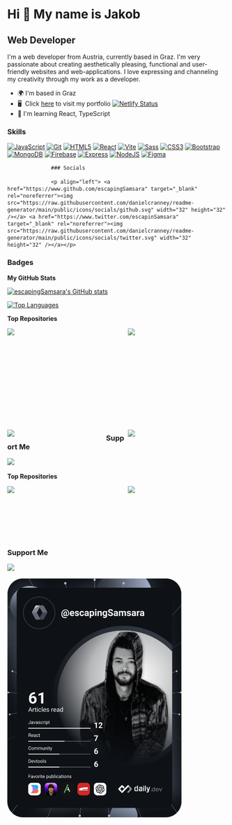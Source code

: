 Hi 👋 My name is Jakob
======================

Web Developer
-------------

I'm a web developer from Austria, currently based in Graz. I'm very passionate about creating aesthetically pleasing, functional and user-friendly websites and web-applications. I love expressing and channeling my creativity through my work as a developer.

*   🌍  I'm based in Graz
*   🖥️  Click [here](https://jakobpusterhofer-dev.netlify.app/) to visit my portfolio [![Netlify Status](https://api.netlify.com/api/v1/badges/2d261955-4478-40bb-b5bf-3d6601d86a88/deploy-status)](https://app.netlify.com/sites/jakobpusterhofer-dev/deploys)
*   🧠  I'm learning React, TypeScript

### Skills 
<p align="left">
<a href="https://developer.mozilla.org/en-US/docs/Web/JavaScript" target="_blank" rel="noreferrer"><img src="https://raw.githubusercontent.com/danielcranney/readme-generator/main/public/icons/skills/javascript-colored.svg" width="36" height="36" alt="JavaScript" /></a>
<a href="https://git-scm.com/" target="_blank" rel="noreferrer"><img src="https://raw.githubusercontent.com/danielcranney/readme-generator/main/public/icons/skills/git-colored.svg" width="36" height="36" alt="Git" /></a>
<a href="https://developer.mozilla.org/en-US/docs/Glossary/HTML5" target="_blank" rel="noreferrer"><img src="https://raw.githubusercontent.com/danielcranney/readme-generator/main/public/icons/skills/html5-colored.svg" width="36" height="36" alt="HTML5" /></a>
<a href="https://reactjs.org/" target="_blank" rel="noreferrer"><img src="https://raw.githubusercontent.com/danielcranney/readme-generator/main/public/icons/skills/react-colored.svg" width="36" height="36" alt="React" /></a>
<a href="https://vitejs.dev/" target="_blank" rel="noreferrer"><img src="https://raw.githubusercontent.com/danielcranney/readme-generator/main/public/icons/skills/vite-colored.svg" width="36" height="36" alt="Vite" /></a>
<a href="https://sass-lang.com/" target="_blank" rel="noreferrer"><img src="https://raw.githubusercontent.com/danielcranney/readme-generator/main/public/icons/skills/sass-colored.svg" width="36" height="36" alt="Sass" /></a>
<a href="https://www.w3.org/TR/CSS/#css" target="_blank" rel="noreferrer"><img src="https://raw.githubusercontent.com/danielcranney/readme-generator/main/public/icons/skills/css3-colored.svg" width="36" height="36" alt="CSS3" /></a>
<a href="https://getbootstrap.com/" target="_blank" rel="noreferrer"><img src="https://raw.githubusercontent.com/danielcranney/readme-generator/main/public/icons/skills/bootstrap-colored.svg" width="36" height="36" alt="Bootstrap" /></a>
<a href="https://www.mongodb.com/" target="_blank" rel="noreferrer"><img src="https://raw.githubusercontent.com/danielcranney/readme-generator/main/public/icons/skills/mongodb-colored.svg" width="36" height="36" alt="MongoDB" /></a>
<a href="https://firebase.google.com/" target="_blank" rel="noreferrer"><img src="https://raw.githubusercontent.com/danielcranney/readme-generator/main/public/icons/skills/firebase-colored.svg" width="36" height="36" alt="Firebase" /></a>
<a href="https://expressjs.com/" target="_blank" rel="noreferrer"><img src="https://raw.githubusercontent.com/danielcranney/readme-generator/main/public/icons/skills/express-colored.svg" width="36" height="36" alt="Express" /></a>
<a href="https://nodejs.org/en/" target="_blank" rel="noreferrer"><img src="https://raw.githubusercontent.com/danielcranney/readme-generator/main/public/icons/skills/nodejs-colored.svg" width="36" height="36" alt="NodeJS" /></a>
<a href="https://www.figma.com/" target="_blank" rel="noreferrer"><img src="https://raw.githubusercontent.com/danielcranney/readme-generator/main/public/icons/skills/figma-colored.svg" width="36" height="36" alt="Figma" /></a>
</p>
                    

                  ### Socials
                  
                  <p align="left"> <a href="https://www.github.com/escapingSamsara" target="_blank" rel="noreferrer"><img src="https://raw.githubusercontent.com/danielcranney/readme-generator/main/public/icons/socials/github.svg" width="32" height="32" /></a> <a href="https://www.twitter.com/escapinSamsara" target="_blank" rel="noreferrer"><img src="https://raw.githubusercontent.com/danielcranney/readme-generator/main/public/icons/socials/twitter.svg" width="32" height="32" /></a></p>

### Badges

<b>My GitHub Stats</b>

<a href="http://www.github.com/escapingSamsara"><img src="https://github-readme-stats.vercel.app/api?username=escapingSamsara&show_icons=true&hide=prs,issues,&count_private=true&title_color=0891b2&text_color=ffffff&icon_color=0891b2&bg_color=1c1917&hide_border=true&show_icons=true" alt="escapingSamsara's GitHub stats" /></a>

<a href="https://github.com/escapingSamsara" align="left"><img src="https://github-readme-stats.vercel.app/api/top-langs/?username=escapingSamsara&langs_count=10&title_color=0891b2&text_color=ffffff&icon_color=0891b2&bg_color=1c1917&hide_border=true&locale=en&custom_title=Top%20%Languages" alt="Top Languages" /></a>

<b>Top Repositories</b>

<div width="100%" align="center"><a href="https://github.com/escapingSamsara/jakobpusterhofer.dev" align="left"><img align="left" width="45%" src="https://github-readme-stats.vercel.app/api/pin/?username=escapingSamsara&repo=jakobpusterhofer.dev&title_color=0891b2&text_color=ffffff&icon_color=0891b2&bg_color=1c1917&hide_border=true&locale=en" /></a><a href="https://github.com/escapingSamsara/lor3mPixum" align="right"><img align="right" width="45%" src="https://github-readme-stats.vercel.app/api/pin/?username=escapingSamsara&repo=lor3mPixum&title_color=0891b2&text_color=ffffff&icon_color=0891b2&bg_color=1c1917&hide_border=true&locale=en" /></a></div><br /><br /><br /><br /><br /><br /><br />

<br /><br /><br /><br /><br />

<div width="100%" align="center"><a href="https://github.com/escapingSamsara/TodoList_Widget" align="left"><img align="left" width="45%" src="https://github-readme-stats.vercel.app/api/pin/?username=escapingSamsara&repo=TodoList_Widget&title_color=0891b2&text_color=ffffff&icon_color=0891b2&bg_color=1c1917&hide_border=true&locale=en" /></a><a href="https://github.com/escapingSamsara/WeatherApp_Widget" align="right"><img align="right" width="45%" src="https://github-readme-stats.vercel.app/api/pin/?username=escapingSamsara&repo=WeatherApp_Widget&title_color=0891b2&text_color=ffffff&icon_color=0891b2&bg_color=1c1917&hide_border=true&locale=en" /></a></div>

### Support Me
<a href="https://www.buymeacoffee.com/escapingSamsara"><img src="https://cdn.buymeacoffee.com/buttons/v2/default-yellow.png" width="200" /></a> 
 
 
 
 

<b>Top Repositories</b>
<div width="100%" align="center"><a href="https://github.com/escapingSamsara/WeatherApp_Widget" align="left"><img align="left" width="45%" src="https://github-readme-stats.vercel.app/api/pin/?username=escapingSamsara&repo=WeatherApp_Widget&title_color=0891b2&text_color=ffffff&icon_color=0891b2&bg_color=181824&hide_border=true&locale=en" /></a><a href="https://github.com/escapingSamsara/TodoList_Widget" align="right"><img align="right" width="45%" src="https://github-readme-stats.vercel.app/api/pin/?username=escapingSamsara&repo=TodoList_Widget&title_color=0891b2&text_color=ffffff&icon_color=0891b2&bg_color=181824&hide_border=true&locale=en" /></a></div><br /><br /><br /><br /><br /><br /><br />

### Support Me
<a href="https://www.buymeacoffee.com/escapingSamsara"><img src="https://cdn.buymeacoffee.com/buttons/v2/default-yellow.png" width="200" /></a>
<br/>

<a href="https://app.daily.dev/escapingSamsara"><img src="https://github.com/escapingSamsara/escapingSamsara/blob/master/devcard.svg" width="400" alt="escapingSamsara's Dev Card"/></a>

